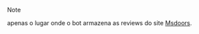 >[!note]
> apenas o lugar onde o bot armazena as reviews do site [Msdoors](https://msdoors-gg.vercel.app).
